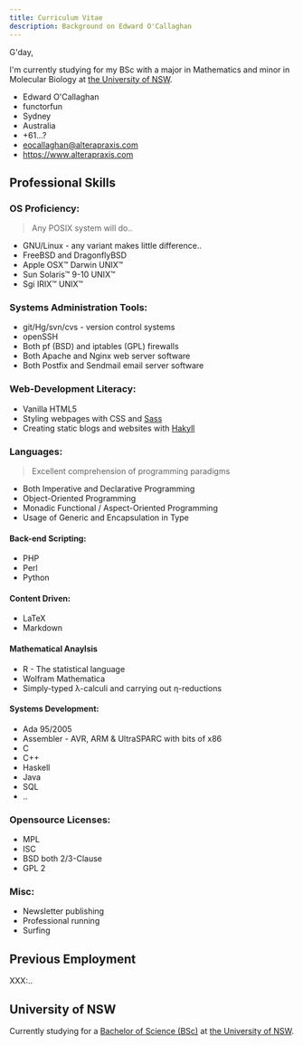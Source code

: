 ```yaml
---
title: Curriculum Vitae
description: Background on Edward O'Callaghan
---
```


G'day,

I'm currently studying for my BSc with a major in Mathematics and minor in
Molecular Biology at [the University of NSW][uni].


<aside class="right">
    <ul class="vcard">
      <li class="fn">Edward O'Callaghan</li>
      <li class="nickname">functorfun</li>
      <li class="locality">Sydney</li>
      <li class="country-name">Australia</li>
      <li class="tel">+61...?</li>
      <li><a href="mailto:eocallaghan@alterapraxis.com" class="email">
      eocallaghan@alterapraxis.com</a></li>
      <li><a class="url" href="https://www.alterapraxis.com">
      https://www.alterapraxis.com</a></li>
    </ul>
</aside>


Professional Skills
-------------------

### OS Proficiency:

 > Any POSIX system will do..

 * GNU/Linux - any variant makes little difference..
 * FreeBSD and DragonflyBSD
 * Apple OSX™ Darwin UNIX™
 * Sun Solaris™ 9-10 UNIX™
 * Sgi IRIX™ UNIX™

### Systems Administration Tools:

 * git/Hg/svn/cvs - version control systems
 * openSSH
 * Both pf (BSD) and iptables (GPL) firewalls
 * Both Apache and Nginx web server software
 * Both Postfix and Sendmail email server software

### Web-Development Literacy:

 * Vanilla HTML5
 * Styling webpages with CSS and [Sass][]
 * Creating static blogs and websites with [Hakyll][]

### Languages:

 > Excellent comprehension of programming paradigms

 * Both Imperative and Declarative Programming
 * Object-Oriented Programming
 * Monadic Functional / Aspect-Oriented Programming
 * Usage of Generic and Encapsulation in Type

#### Back-end Scripting:

 * PHP
 * Perl
 * Python

#### Content Driven:

 * LaTeX
 * Markdown

#### Mathematical Anaylsis

 * R - The statistical language
 * Wolfram Mathematica
 * Simply-typed λ-calculi and carrying out η-reductions

#### Systems Development:

 * Ada 95/2005
 * Assembler - AVR, ARM & UltraSPARC with bits of x86
 * C
 * C++
 * Haskell
 * Java
 * SQL
 * ..

### Opensource Licenses:

 * MPL
 * ISC
 * BSD both 2/3-Clause
 * GPL 2

### Misc:

 * Newsletter publishing
 * Professional running
 * Surfing


Previous Employment
-------------------

XXX:..


University of NSW
-----------------

Currently studying for a [Bachelor of Science (BSc)][BSc]
at [the University of NSW](http://www.unsw.edu.au).


<!-- links -->

[uni]: #university-of-nsw

[BSc]: http://www.science.unsw.edu.au/future-students/bachelor-science-bsc

[Sass]: http://sass-lang.com/
[Hakyll]: http://jaspervdj.be/hakyll/
[Arch]: https://www.archlinux.org/
